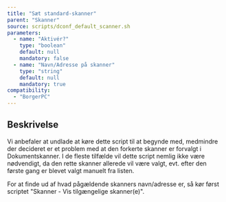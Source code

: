 ```yaml
---
title: "Sæt standard-skanner"
parent: "Skanner"
source: scripts/dconf_default_scanner.sh
parameters:
  - name: "Aktivér?"
    type: "boolean"
    default: null
    mandatory: false
  - name: "Navn/Adresse på skanner"
    type: "string"
    default: null
    mandatory: true
compatibility:
  - "BorgerPC"
---
```


## Beskrivelse
Vi anbefaler at undlade at køre dette script til at begynde med, medmindre der decideret er et problem med at den forkerte skanner er forvalgt i Dokumentskanner.
I de fleste tilfælde vil dette script nemlig ikke være nødvendigt, da den rette skanner allerede vil være valgt, evt. efter den første gang er blevet valgt manuelt fra listen.

For at finde ud af hvad pågældende skanners navn/adresse er, så kør først scriptet "Skanner - Vis tilgængelige skanner(e)".